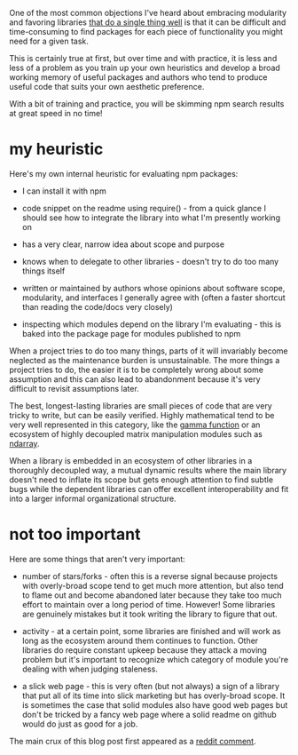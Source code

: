 One of the most common objections I've heard about embracing modularity and
favoring libraries [that do a single thing well](http://substack.net/many_things)
is that it can be difficult and time-consuming to find packages for each piece
of functionality you might need for a given task.

This is certainly true at first, but over time and with practice, it is less and
less of a problem as you train up your own heuristics and develop a broad
working memory of useful packages and authors who tend to produce useful code
that suits your own aesthetic preference.

With a bit of training and practice, you will be skimming npm search results at
great speed in no time!

# my heuristic

Here's my own internal heuristic for evaluating npm packages:

* I can install it with npm

* code snippet on the readme using require() - from a quick glance I should see
how to integrate the library into what I'm presently working on

* has a very clear, narrow idea about scope and purpose

* knows when to delegate to other libraries - doesn't try to do too many things itself

* written or maintained by authors whose opinions about software scope,
modularity, and interfaces I generally agree with (often a faster shortcut
than reading the code/docs very closely)

* inspecting which modules depend on the library I'm evaluating - this is baked
into the package page for modules published to npm

When a project tries to do too many things, parts of it will invariably become
neglected as the maintenance burden is unsustainable. The more things a project
tries to do, the easier it is to be completely wrong about some assumption and
this can also lead to abandonment because it's very difficult to revisit
assumptions later.

The best, longest-lasting libraries are small pieces of code that are very
tricky to write, but can be easily verified. Highly mathematical tend to be very
well represented in this category, like the
[gamma function](https://npmjs.org/package/gamma) or an ecosystem of highly
decoupled matrix manipulation modules such as
[ndarray](https://npmjs.org/package/ndarray).

When a library is embedded in an ecosystem of other libraries in a thoroughly
decoupled way, a mutual dynamic results where the main library doesn't need to
inflate its scope but gets enough attention to find subtle bugs while the
dependent libraries can offer excellent interoperability and fit into a larger
informal organizational structure.

# not too important

Here are some things that aren't very important:

* number of stars/forks - often this is a reverse signal because projects with
overly-broad scope tend to get much more attention, but also tend to flame out
and become abandoned later because they take too much effort to maintain over
a long period of time. However! Some libraries are genuinely mistakes but it
took writing the library to figure that out.

* activity - at a certain point, some libraries are finished and will work as
long as the ecosystem around them continues to function. Other libraries do
require constant upkeep because they attack a moving problem but it's important
to recognize which category of module you're dealing with when judging
staleness.

* a slick web page - this is very often (but not always) a sign of a library
that put all of its time into slick marketing but has overly-broad scope. It is
sometimes the case that solid modules also have good web pages but don't be
tricked by a fancy web page where a solid readme on github would do just as good
for a job.

The main crux of this blog post first appeared as a
[reddit comment](http://www.reddit.com/r/javascript/comments/2378xo/the_best_frontend_interview_question_i_got_when/cgv9oky).

